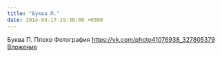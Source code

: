```yaml
---
title: "Буква П."
date: 2014-04-17 19:36:00 +0300
---
```


Буква П.
Плохо
Фотография
<a class="vk-attach" href="https://vk.com/photo41076938_327805379">https://vk.com/photo41076938_327805379</a>
<a class="vk-attach" href="https://vk.com/photo41076938_327805379">Вложение</a>
